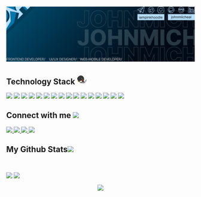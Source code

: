 
<p align="center">
 <img src="https://github.com/Johnmiicheal/Johnmiicheal/blob/main/images/GIT_BANNER.png" />
</p align="center">

<p align="center">
 
 <!-- <img src="https://badges.pufler.dev/visits/johnmiicheal/johnmiicheal"/> 
 <img src="https://badges.pufler.dev/years/johnmiicheal"/>
 <img src="https://badges.pufler.dev/repos/johnmiicheal"/>
 <img src="https://badges.pufler.dev/commits/monthly/johnmiicheal" /> -->

</p>

<!-- <p align="center">
  I'm a 4th year student pursuing Bachelor's in Information Technology 🎓 from Covenant University 🏛. I'm a dedicated and motivated learner who's always willing to learn and work across technologies and domains 💡. I love to explore new technologies and leverage them to solve real-life problems ✨. I'm deep into Web & Mobile Development | Robotics | Artificial Intelligence | Cyber Security.
</p>  -->

<h2 align="left">Technology Stack <img src="https://github.com/johnmiicheal/johnmiicheal/blob/main/images/laptop.gif" width="30"></h2>

<p align="left">
 <img src="https://img.shields.io/badge/Rust-black?style=flat-square&logo=rust"/>
<img src="https://img.shields.io/badge/-Java-black?style=flat-square&logo=android"/>
<img src="https://img.shields.io/badge/-C++-black?style=flat-square&logo=cplusplus"/>
<img src="https://img.shields.io/badge/-HTML5-black?style=flat-square&logo=html5"/>
<img src="https://img.shields.io/badge/-CSS3-black?style=flat-square&logo=css3"/>
<img src="https://img.shields.io/badge/-Ruby-black?style=flat-square&logo=ruby"/>
<img src="https://img.shields.io/badge/-AwS-black?style=flat-square&logo=amazon"/>
<img src= "https://img.shields.io/badge/-Flask-black?style=flat-square&logo=flask"/>
<img src="https://img.shields.io/badge/-JavaScript-black?style=flat-square&logo=javascript"/>
<img src ="https://img.shields.io/badge/-Typescript-black?style=flat-square&logo=typescript" />
<img src="https://img.shields.io/badge/-Nodejs-black?style=flat-square&logo=Node.js"/>
<img src="https://img.shields.io/badge/-React-black?style=flat-square&logo=react"/>
<img src="https://img.shields.io/badge/-MongoDB-black?style=flat-square&logo=mongodb"/>
<img src="https://img.shields.io/badge/-GraphQL-black?style=flat-square&logo=graphql"/>
<img src="https://img.shields.io/badge/-Git-black?style=flat-square&logo=git"/>
<img src="https://img.shields.io/badge/-GitHub-black?style=flat-square&logo=github"/>
</p>

<h2 align="left">Connect with me <img src="https://media0.giphy.com/media/jqNPzdTTxQfOgOqpO4/source.gif" width="30"></h2>

<p align="left">
<a href="https://www.instagram.com/iampinkhoodie" target="_blank"> 
 <img src="https://img.shields.io/badge/-iampinkhoodie-black?style=flat-square&logo=instagram&logoColor=purple&link=https://www.instagram.com/iampinkhoodie/"/>
</a> 
<a href="mailto: michealelijah301@gmail.com">
 <img src="https://img.shields.io/badge/-michealelijah301-black?style=flat-square&logo=Gmail&logoColor=c14438&link=mailto:michealelijah301@gmail.com"/>
</a>
<a href="https://www.linkedin.com/in/johnmiicheal/">
 <img src="https://img.shields.io/badge/-johnmiicheal-black?style=flat-square&logo=Linkedin&logoColor=blue&link=https://www.linkedin.com/in/johnmiicheal/"/>
</a>
 <a href="https://twitter.com/iampinkhoodie">
 <img src="https://img.shields.io/badge/-iampinkhoodie-black?style=flat-square&logo=twitter&logoColor=blue&link=https://twitter.com/iampinkhoodie"/>
</a>
</p>

<h2 align="left">
  My Github Stats<img src="https://media.giphy.com/media/VgCDAzcKvsR6OM0uWg/giphy.gif" width="30">
</h2>
 
<br>

<!-- <p align = "center">
 <img  src = "https://github-readme-stats.vercel.app/api?username=johnmiicheal&show_icons=true&theme=radical&line_height=27">
  <img src = "https://github-readme-stats.vercel.app/api/top-langs/?username=johnmiicheal&hide=html,css,java,shaderlab,kotlin,hlsl&theme=radical&layout=compact&line_height=27">
</p> -->

 
<p align = "left">
 <img  src="https://github-readme-streak-stats.herokuapp.com/?user=johnmiicheal&show_icons=true&locale=en&layout=compact&theme=prussian&line_height=0&background=024F73" />
  <img src = "https://github-readme-stats.vercel.app/api?username=johnmiicheal&show_icons=true&theme=prussian&line_height=25&bg_color=024F73" />
</p> 

<p align = "center">
 <img src="https://activity-graph.herokuapp.com/graph?username=johnmiicheal&theme=react-dark&bg_color=024F73">
</p> 


